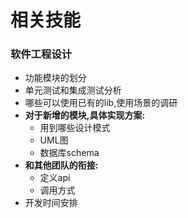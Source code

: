 # 相关技能
### 软件工程设计
- 功能模块的划分
- 单元测试和集成测试分析
- 哪些可以使用已有的lib,使用场景的调研
- **对于新增的模块,具体实现方案:**
  - 用到哪些设计模式
  - UML图
  - 数据库schema
- **和其他团队的衔接:**
  - 定义api
  - 调用方式
- 开发时间安排
